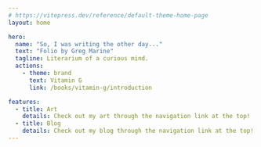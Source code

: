```yaml
---
# https://vitepress.dev/reference/default-theme-home-page
layout: home

hero:
  name: "So, I was writing the other day..."
  text: "Folio by Greg Marine"
  tagline: Literarium of a curious mind.
  actions:
    - theme: brand
      text: Vitamin G
      link: /books/vitamin-g/introduction

features:
  - title: Art
    details: Check out my art through the navigation link at the top!
  - title: Blog
    details: Check out my blog through the navigation link at the top!
---
```


